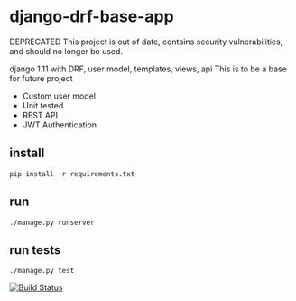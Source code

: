 # django-drf-base-app

DEPRECATED
This project is out of date, contains security vulnerabilities, and should no longer be used. 

django 1.11 with DRF, user model, templates, views, api
This is to be a base for future project
* Custom user model
* Unit tested
* REST API
* JWT Authentication

install
-------
    pip install -r requirements.txt
run
---
	./manage.py runserver
run tests
---------
    ./manage.py test

  
[![Build Status](https://travis-ci.org/spiralsyzygy/django-drf-base-app.svg?branch=master)](https://travis-ci.org/spiralsyzygy/django-drf-base-app)

